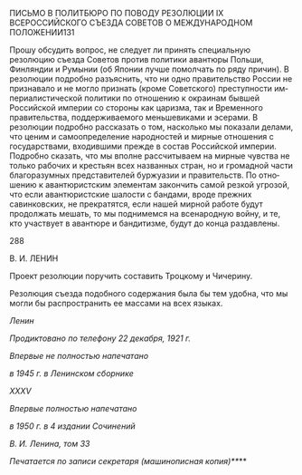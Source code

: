 ПИСЬМО В ПОЛИТБЮРО ПО ПОВОДУ РЕЗОЛЮЦИИ IX ВСЕРОССИЙСКОГО СЪЕЗДА СОВЕТОВ О МЕЖДУНАРОДНОМ ПОЛОЖЕНИИ131

Прошу обсудить вопрос, не следует ли принять специальную резолюцию съезда Со­ветов против политики авантюры Польши, Финляндии и Румынии (об Японии лучше помолчать по ряду причин). В резолюции подробно разъяснить, что ни одно правитель­ство России не признавало и не могло признать (кроме Советского) преступности им­периалистической политики по отношению к окраинам бывшей Российской империи со стороны как царизма, так и Временного правительства, поддерживаемого меньшевика­ми и эсерами. В резолюции подробно рассказать о том, насколько мы показали делами, что ценим и самоопределение народностей и мирные отношения с государствами, вхо­дившими прежде в состав Российской империи. Подробно сказать, что мы вполне рас­считываем на мирные чувства не только рабочих и крестьян всех названных стран, но и громадной части благоразумных представителей буржуазии и правительств. По отно­шению к авантюристским элементам закончить самой резкой угрозой, что если аван­тюристские шалости с бандами, вроде прежних савинковских, не прекратятся, если на­шей мирной работе будут продолжать мешать, то мы поднимемся на всенародную вой­ну, и те, кто участвует в авантюре и бандитизме, будут до конца раздавлены.

  

288

  

В. И. ЛЕНИН

  

Проект резолюции поручить составить Троцкому и Чичерину.

Резолюция съезда подобного содержания была бы тем удобна, что мы могли бы рас­пространить ее массами на всех языках.

_Ленин_

  

_Продиктовано по телефону_ _22 декабря, 1921 г._

_Впервые не полностью напечатано_

_в 1945 г. в Ленинском сборнике_

_XXXV_

_Впервые полностью напечатано_

_в 1950 г. в 4 издании Сочинений_

_В. И. Ленина, том 33_

  

_Печатается по записи секретаря_ _(машинописная копия)**_**